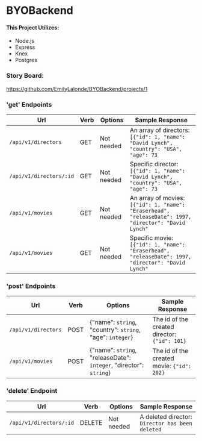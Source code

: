 # BYOBackend

#### This Project Utilizes:
* Node.js
* Express
* Knex
* Postgres


### Story Board:
https://github.com/EmilyLalonde/BYOBackend/projects/1

### 'get' Endpoints
| Url | Verb  | Options  | Sample Response  |
|---|---|---|---|
| `/api/v1/directors` | GET | Not needed | An array of directors: `[{"id": 1, "name": "David Lynch", "country": "USA", "age": 73` |
| `/api/v1/directors/:id` | GET | Not needed | Specific director: `[{"id": 1, "name": "David Lynch", "country": "USA", "age": 73` |
| `/api/v1/movies` | GET | Not needed | An array of movies: `[{"id": 1, "name": "Eraserhead", "releaseDate": 1997, "director": "David Lynch"` |
| `/api/v1/movies` | GET | Not needed | Specific movie: `[{"id": 1, "name": "Eraserhead", "releaseDate": 1997, "director": "David Lynch"` |

### 'post' Endpoints
| Url | Verb  | Options  | Sample Response  |
|---|---|---|---|
| `/api/v1/directors` | POST | {"name": `string`, "country": `string`, "age": `integer`} | The id of the created director: `{"id": 101}` |
| `/api/v1/movies` | POST | {"name": `string`, "releaseDate": `integer`, "director": `string`} | The id of the created movie: `{"id": 202}` |

### 'delete' Endpoint
| Url | Verb  | Options  | Sample Response  |
|---|---|---|---|
| `/api/v1/directors/:id` | DELETE | Not needed | A deleted director: `Director has been deleted` |
